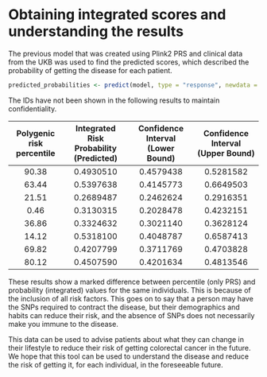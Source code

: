 # Obtaining integrated scores and understanding the results

The previous model that was created using Plink2 PRS and clinical data from the UKB was used to find the predicted scores, which described the probability of getting the disease for each patient.

```r
predicted_probabilities <- predict(model, type = "response", newdata = merged_df)
```

The IDs have not been shown in the following results to maintain confidentiality.

| Polygenic risk percentile | Integrated Risk Probability (Predicted) | Confidence Interval (Lower Bound) | Confidence Interval (Upper Bound) |
| :-----------------------: | :-------------------------------------: | :-------------------------------: | :-------------------------------: |
|           90.38           |                0.4930510                |             0.4579438             |             0.5281582             |
|           63.44           |                0.5397638                |             0.4145773             |             0.6649503             |
|           21.51           |                0.2689487                |             0.2462624             |             0.2916351             |
|            0.46           |                0.3130315                |             0.2028478             |             0.4232151             |
|           36.86           |                0.3324632                |             0.3021140             |             0.3628124             |
|           14.12           |                0.5318100                |             0.4048787             |             0.6587413             |
|           69.82           |                0.4207799                |             0.3711769             |             0.4703828             |
|           80.12           |                0.4507590                |             0.4201634             |             0.4813546             |

These results show a marked difference between percentile (only PRS) and probability (integrated) values for the same individuals. This is because of the inclusion of all risk factors. This goes on to say that a person may have the SNPs required to contract the disease, but their demographics and habits can reduce their risk, and the absence of SNPs does not necessarily make you immune to the disease.

This data can be used to advise patients about what they can change in their lifestyle to reduce their risk of getting colorectal cancer in the future. We hope that this tool can be used to understand the disease and reduce the risk of getting it, for each individual, in the foreseeable future.
